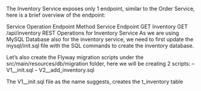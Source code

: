 
The Inventory Service exposes only 1 endpoint, similar to the Order Service, here is a brief overview of the endpoint:

Service Operation	Endpoint Method	Service Endpoint
GET Inventory	GET	/api/inventory
REST Operations for Inventory Service
As we are using MySQL Database also for the inventory service, we need to first update the mysql/init.sql file with the SQL commands to create the inventory database.

Let’s also create the Flyway migration scripts under the src/main/resources/db/migration folder, here we will be creating 2 scripts:
– V1__init.sql
– V2__add_inventory.sql

The V1__init.sql file as the name suggests, creates the t_inventory table